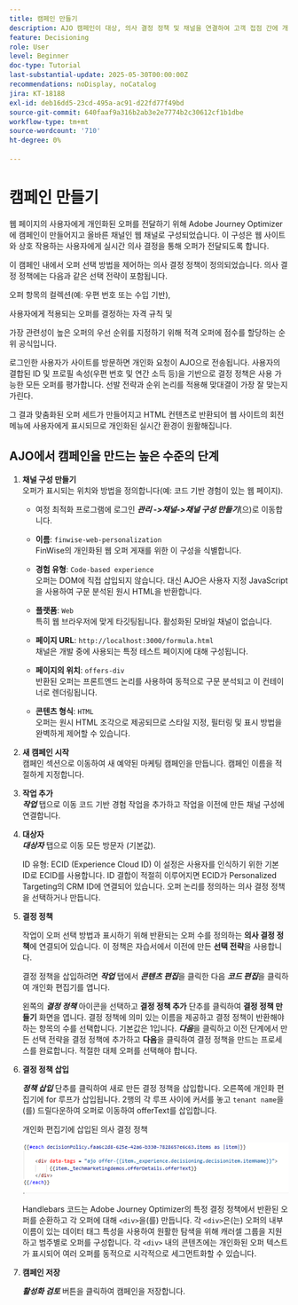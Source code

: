 ```yaml
---
title: 캠페인 만들기
description: AJO 캠페인이 대상, 의사 결정 정책 및 채널을 연결하여 고객 접점 간에 개인화된 오퍼를 적시에 전달하는 방법을 알아봅니다.
feature: Decisioning
role: User
level: Beginner
doc-type: Tutorial
last-substantial-update: 2025-05-30T00:00:00Z
recommendations: noDisplay, noCatalog
jira: KT-18188
exl-id: deb16dd5-23cd-495a-ac91-d22fd77f49bd
source-git-commit: 640faaf9a316b2ab3e2e7774b2c30612cf1b1dbe
workflow-type: tm+mt
source-wordcount: '710'
ht-degree: 0%

---
```


# 캠페인 만들기

웹 페이지의 사용자에게 개인화된 오퍼를 전달하기 위해 Adobe Journey Optimizer에 캠페인이 만들어지고 올바른 채널인 웹 채널로 구성되었습니다. 이 구성은 웹 사이트와 상호 작용하는 사용자에게 실시간 의사 결정을 통해 오퍼가 전달되도록 합니다.

이 캠페인 내에서 오퍼 선택 방법을 제어하는 의사 결정 정책이 정의되었습니다. 의사 결정 정책에는 다음과 같은 선택 전략이 포함됩니다.

오퍼 항목의 컬렉션(예: 우편 번호 또는 수입 기반),

사용자에게 적용되는 오퍼를 결정하는 자격 규칙 및

가장 관련성이 높은 오퍼의 우선 순위를 지정하기 위해 적격 오퍼에 점수를 할당하는 순위 공식입니다.

로그인한 사용자가 사이트를 방문하면 개인화 요청이 AJO으로 전송됩니다. 사용자의 결합된 ID 및 프로필 속성(우편 번호 및 연간 소득 등)을 기반으로 결정 정책은 사용 가능한 모든 오퍼를 평가합니다. 선발 전략과 순위 논리를 적용해 맞대결이 가장 잘 맞는지 가린다.

그 결과 맞춤화된 오퍼 세트가 만들어지고 HTML 컨텐츠로 반환되어 웹 사이트의 회전 메뉴에 사용자에게 표시되므로 개인화된 실시간 환경이 원활해집니다.


## AJO에서 캠페인을 만드는 높은 수준의 단계

1. **채널 구성 만들기**\
   오퍼가 표시되는 위치와 방법을 정의합니다(예: 코드 기반 경험이 있는 웹 페이지).
   - 여정 최적화 프로그램에 로그인
_**관리 ->채널->채널 구성 만들기**_(으)로 이동합니다.
   - **이름**: `finwise-web-personalization`\
     FinWise의 개인화된 웹 오퍼 게재를 위한 이 구성을 식별합니다.

   - **경험 유형**: `Code-based experience`\
     오퍼는 DOM에 직접 삽입되지 않습니다. 대신 AJO은 사용자 지정 JavaScript을 사용하여 구문 분석된 원시 HTML을 반환합니다.

   - **플랫폼**: `Web`\
     특히 웹 브라우저에 맞게 타깃팅됩니다. 활성화된 모바일 채널이 없습니다.


   - **페이지 URL**: `http://localhost:3000/formula.html`\
     채널은 개발 중에 사용되는 특정 테스트 페이지에 대해 구성됩니다.

   - **페이지의 위치**: `offers-div`\
     반환된 오퍼는 프론트엔드 논리를 사용하여 동적으로 구문 분석되고 이 컨테이너로 렌더링됩니다.

   - **콘텐츠 형식**: `HTML`\
     오퍼는 원시 HTML 조각으로 제공되므로 스타일 지정, 필터링 및 표시 방법을 완벽하게 제어할 수 있습니다.


2. **새 캠페인 시작**\
   캠페인 섹션으로 이동하여 새 예약된 마케팅 캠페인을 만듭니다. 캠페인 이름을 적절하게 지정합니다.


3. **작업 추가**\
   _**작업**_ 탭으로 이동
코드 기반 경험 작업을 추가하고 작업을 이전에 만든 채널 구성에 연결합니다.



4. **대상자**\
   _**대상자**_ 탭으로 이동
모든 방문자 (기본값).

   ID 유형: ECID (Experience Cloud ID)
이 설정은 사용자를 인식하기 위한 기본 ID로 ECID를 사용합니다. ID 결합이 적절히 이루어지면 ECID가 Personalized Targeting의 CRM ID에 연결되어 있습니다. 오퍼 논리를 정의하는 의사 결정 정책을 선택하거나 만듭니다.

5. **결정 정책**


   작업이 오퍼 선택 방법과 표시하기 위해 반환되는 오퍼 수를 정의하는 **의사 결정 정책**&#x200B;에 연결되어 있습니다. 이 정책은 자습서에서 이전에 만든 **선택 전략**&#x200B;을 사용합니다.

   결정 정책을 삽입하려면 _**작업**_ 탭에서 **_콘텐츠 편집_**&#x200B;을 클릭한 다음 **_코드 편집_**&#x200B;을 클릭하여 개인화 편집기를 엽니다.

   왼쪽의 _**결정 정책**_ 아이콘을 선택하고 **결정 정책 추가** 단추를 클릭하여 **결정 정책 만들기** 화면을 엽니다. 결정 정책에 의미 있는 이름을 제공하고 결정 정책이 반환해야 하는 항목의 수를 선택합니다. 기본값은 1입니다.
**_다음_**&#x200B;을 클릭하고 이전 단계에서 만든 선택 전략을 결정 정책에 추가하고 **다음**&#x200B;을 클릭하여 결정 정책을 만드는 프로세스를 완료합니다. 적절한 대체 오퍼를 선택해야 합니다.

6. **결정 정책 삽입**

   _**정책 삽입**_ 단추를 클릭하여 새로 만든 결정 정책을 삽입합니다. 오른쪽에 개인화 편집기에 for 루프가 삽입됩니다.
2행의 각 루프 사이에 커서를 놓고 `tenant name`을(를) 드릴다운하여 오퍼로 이동하여 offerText를 삽입합니다.

   개인화 편집기에 삽입된 의사 결정 정책

   ![개인화 편집기](assets/personalization-editor.png)



   Handlebars 코드는 Adobe Journey Optimizer의 특정 결정 정책에서 반환된 오퍼를 순환하고 각 오퍼에 대해 `<div>`을(를) 만듭니다. 각 `<div>`은(는) 오퍼의 내부 이름이 있는 데이터 태그 특성을 사용하여 원활한 탐색을 위해 캐러셀 그룹을 지원하고 범주별로 오퍼를 구성합니다. 각 `<div>` 내의 콘텐츠에는 개인화된 오퍼 텍스트가 표시되어 여러 오퍼를 동적으로 시각적으로 세그먼트화할 수 있습니다.

7. **캠페인 저장**

   _**활성화 검토**_ 버튼을 클릭하여 캠페인을 저장합니다.


